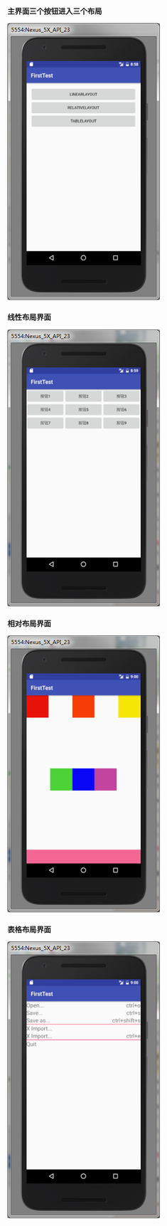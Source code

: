### 主界面三个按钮进入三个布局
![](https://github.com/YigangZhao/MobileSoftwareDevelopment/blob/master/SecondTest/Main.png)
### 线性布局界面
![](https://github.com/YigangZhao/MobileSoftwareDevelopment/blob/master/SecondTest/LinearLayout.png)
### 相对布局界面
![](https://github.com/YigangZhao/MobileSoftwareDevelopment/blob/master/SecondTest/RelativeLayout.png)
### 表格布局界面
![](https://github.com/YigangZhao/MobileSoftwareDevelopment/blob/master/SecondTest/TableLayout.png)
